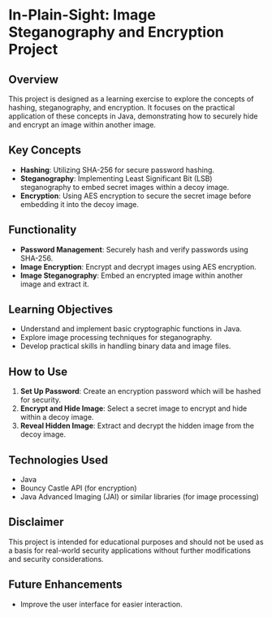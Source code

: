 # In-Plain-Sight: Image Steganography and Encryption Project

## Overview
This project is designed as a learning exercise to explore the concepts of hashing, steganography, and encryption. It focuses on the practical application of these concepts in Java, demonstrating how to securely hide and encrypt an image within another image.

## Key Concepts
- **Hashing**: Utilizing SHA-256 for secure password hashing.
- **Steganography**: Implementing Least Significant Bit (LSB) steganography to embed secret images within a decoy image.
- **Encryption**: Using AES encryption to secure the secret image before embedding it into the decoy image.

## Functionality
- **Password Management**: Securely hash and verify passwords using SHA-256.
- **Image Encryption**: Encrypt and decrypt images using AES encryption.
- **Image Steganography**: Embed an encrypted image within another image and extract it.

## Learning Objectives
- Understand and implement basic cryptographic functions in Java.
- Explore image processing techniques for steganography.
- Develop practical skills in handling binary data and image files.

## How to Use
1. **Set Up Password**: Create an encryption password which will be hashed for security.
2. **Encrypt and Hide Image**: Select a secret image to encrypt and hide within a decoy image.
3. **Reveal Hidden Image**: Extract and decrypt the hidden image from the decoy image.

## Technologies Used
- Java
- Bouncy Castle API (for encryption)
- Java Advanced Imaging (JAI) or similar libraries (for image processing)

## Disclaimer
This project is intended for educational purposes and should not be used as a basis for real-world security applications without further modifications and security considerations.

## Future Enhancements
- Improve the user interface for easier interaction.
